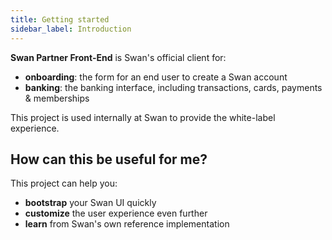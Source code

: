 ```yaml
---
title: Getting started
sidebar_label: Introduction
---
```


**Swan Partner Front-End** is Swan's official client for:

- **onboarding**: the form for an end user to create a Swan account
- **banking**: the banking interface, including transactions, cards, payments & memberships

This project is used internally at Swan to provide the white-label experience.

## How can this be useful for me?

This project can help you:

- **bootstrap** your Swan UI quickly
- **customize** the user experience even further
- **learn** from Swan's own reference implementation
